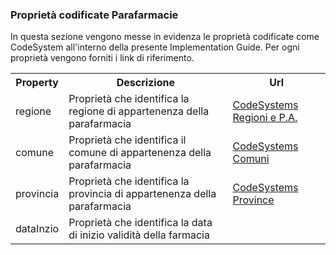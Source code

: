 
### Proprietà codificate Parafarmacie

In questa sezione vengono messe in evidenza le proprietà codificate come CodeSystem all'interno della presente Implementation Guide. Per ogni proprietà vengono forniti i link di riferimento.

<table id="dtBasicExample" class="table table-hover table-bordered table-sm" cellspacing="0" width="100%">
    <tr>
        <th>Property</th>
        <th>Descrizione</th>
        <th>Url</th>
    </tr>
    <tr>
        <td>regione</td>
        <td>Proprietà che identifica la regione di appartenenza della parafarmacia</td>
        <td><a href="./CodeSystem-minsan-regione.html">CodeSystems Regioni e P.A.</a></td>
    </tr>
    <tr>
        <td>comune</td>
        <td>Proprietà che identifica il comune di appartenenza della parafarmacia</td>
        <td><a href="./CodeSystem-istat-comuni.html">CodeSystems Comuni</a></td>
    </tr>
    <tr>
        <td>provincia</td>
        <td>Proprietà che identifica la provincia di appartenenza della parafarmacia</td>
        <td><a href="./CodeSystem-province-istat.html">CodeSystems Province</a></td>
    </tr>
    <tr>
        <td>dataInzio</td>
        <td>Proprietà che identifica la data di inizio validità della farmacia</td>
    </tr>
</table>
